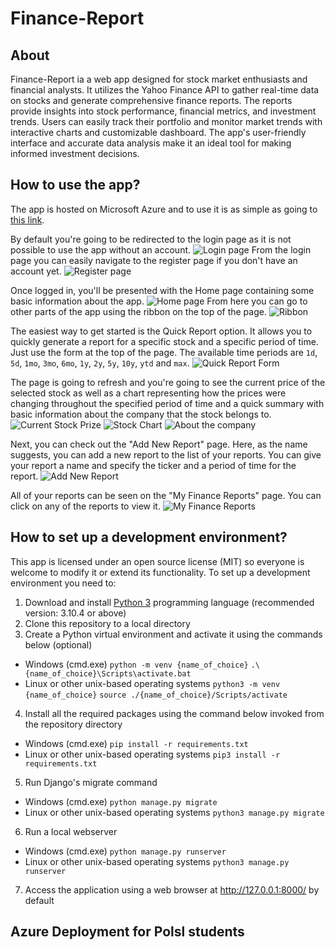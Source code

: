 # Finance-Report

## About

Finance-Report ia a web app designed for stock market enthusiasts and financial analysts. It utilizes the Yahoo Finance API to gather real-time data on stocks and generate comprehensive finance reports. The reports provide insights into stock performance, financial metrics, and investment trends. Users can easily track their portfolio and monitor market trends with interactive charts and customizable dashboard. The app's user-friendly interface and accurate data analysis make it an ideal tool for making informed investment decisions.

## How to use the app?

The app is hosted on Microsoft Azure and to use it is as simple as going to [this link](https://finance-reports.azurewebsites.net/).

By default you're going to be redirected to the login page as it is not possible to use the app without an account.
![Login page](./img/login_page.png)
From the login page you can easily navigate to the register page if you don't have an account yet.
![Register page](./img/register_page.png)

Once logged in, you'll be presented with the Home page containing some basic information about the app.
![Home page](./img/home_page.png)
From here you can go to other parts of the app using the ribbon on the top of the page.
![Ribbon](./img/ribbon.png)

The easiest way to get started is the Quick Report option. It allows you to quickly generate a report for a specific stock and a specific period of time. Just use the form at the top of the page. The available time periods are `1d`, `5d`, `1mo`, `3mo`, `6mo`, `1y`, `2y`, `5y`, `10y`, `ytd` and `max`.
![Quick Report Form](./img/report_form.png)

The page is going to refresh and you're going to see the current price of the selected stock as well as a chart representing how the prices were changing throughout the specified period of time and a quick summary with basic information about the company that the stock belongs to.
![Current Stock Prize](./img/report_price.png)
![Stock Chart](./img/report_chart.png)
![About the company](./img/report_about.png)

Next, you can check out the "Add New Report" page. Here, as the name suggests, you can add a new report to the list of your reports. You can give your report a name and specify the ticker and a period of time for the report.
![Add New Report](./img/add_report_page.png)

All of your reports can be seen on the "My Finance Reports" page. You can click on any of the reports to view it.
![My Finance Reports](./img/my_reports_page.png)

## How to set up a development environment?

This app is licensed under an open source license (MIT) so everyone is welcome to modify it or extend its functionality. To set up a development environment you need to:
1. Download and install [Python 3](https://www.python.org/downloads/) programming language (recommended version: 3.10.4 or above)
2. Clone this repository to a local directory
3. Create a Python virtual environment and activate it using the commands below (optional)
- Windows (cmd.exe)
`python -m venv {name_of_choice}`
`.\{name_of_choice}\Scripts\activate.bat`
- Linux or other unix-based operating systems
`python3 -m venv {name_of_choice}`
`source ./{name_of_choice}/Scripts/activate`
4. Install all the required packages using the command below invoked from the repository directory
- Windows (cmd.exe)
`pip install -r requirements.txt`
- Linux or other unix-based operating systems
`pip3 install -r requirements.txt`
5. Run Django's migrate command
- Windows (cmd.exe)
`python manage.py migrate`
- Linux or other unix-based operating systems
`python3 manage.py migrate`
6. Run a local webserver
- Windows (cmd.exe)
`python manage.py runserver`
- Linux or other unix-based operating systems
`python3 manage.py runserver`
7. Access the application using a web browser at http://127.0.0.1:8000/ by default

## Azure Deployment for Polsl students 


